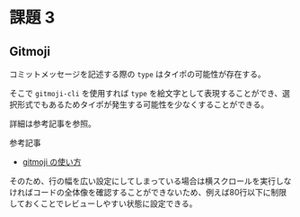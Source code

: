 # 課題 3

<!-- START doctoc generated TOC please keep comment here to allow auto update -->
<!-- DON'T EDIT THIS SECTION, INSTEAD RE-RUN doctoc TO UPDATE -->

<!-- END doctoc generated TOC please keep comment here to allow auto update -->

## Gitmoji

コミットメッセージを記述する際の `type` はタイポの可能性が存在する。

そこで `gitmoji-cli` を使用すれば `type` を絵文字として表現することができ、選択形式でもあるためタイポが発生する可能性を少なくすることができる。

詳細は参考記事を参照。

参考記事

- [gitmoji の使い方](https://zenn.dev/ogakuzuko/articles/a160fdd8b4b3b8)


そのため、行の幅を広い設定にしてしまっている場合は横スクロールを実行しなければコードの全体像を確認することができないため、例えば80行以下に制限しておくことでレビューしやすい状態に設定できる。

